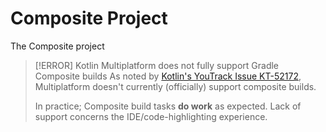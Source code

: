 # Composite Project

The Composite project 

>[!ERROR] Kotlin Multiplatform does not fully support Gradle Composite builds
>As noted by [Kotlin's YouTrack Issue KT-52172](https://youtrack.jetbrains.com/issue/KT-52172), Multiplatform doesn't currently (officially) support composite builds.
>
>In practice; Composite build tasks **do work** as expected.  Lack of support concerns the IDE/code-highlighting experience.


